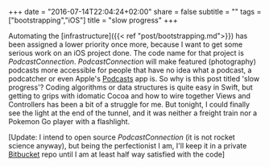 +++
date = "2016-07-14T22:04:24+02:00"
share = false
subtitle = ""
tags = ["bootstrapping","iOS"]
title = "slow progress"
+++

Automating the [infrastructure]({{< ref "post/bootstrapping.md">}}) has been assigned a lower priority once more, because I want to get some serious work on an iOS project done. <!--more--> The code name for that project is _PodcastConnection_. _PodcastConnection_ will make featured (photography) podcasts more accessible for people that have no idea what a podcast, a podcatcher or even 
Apple's [Podcasts](https://itunes.apple.com/en/app/podcasts/id525463029?mt=8) app is. So why is this post titled 'slow progress'? Coding algorithms or data structures  is quite easy in Swift, but getting to grips with idomatic Cocoa and how to wire together Views and Controllers has been a bit of a struggle for me. But tonight, I could finally see the light at the end of the tunnel, and it was neither a freight train nor a Pokemon Go player with a flashlight. 

[Update: I intend to open source _PodcastConnection_ (it is not rocket science anyway), but being the perfectionist I am, I'll keep it in a private [Bitbucket](https://Bitbucket.org) repo until I am at least half way satisfied with the code] 

